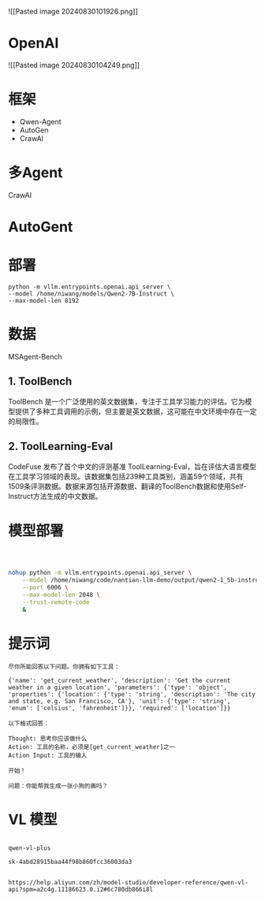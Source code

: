 

![[Pasted image 20240830101926.png]]



# OpenAI
![[Pasted image 20240830104249.png]]





# 框架

- Qwen-Agent
- AutoGen
- CrawAI



# 多Agent
CrawAI



#  AutoGent





# 部署


```
python -m vllm.entrypoints.openai.api_server \
--model /home/niwang/models/Qwen2-7B-Instruct \
--max-model-len 8192
```


# 数据

MSAgent-Bench
## 1. ToolBench

ToolBench 是一个广泛使用的英文数据集，专注于工具学习能力的评估。它为模型提供了多种工具调用的示例，但主要是英文数据，这可能在中文环境中存在一定的局限性[](https://blog.csdn.net/CodeFuse/article/details/135508949)。

## 2. ToolLearning-Eval

CodeFuse 发布了首个中文的评测基准 ToolLearning-Eval，旨在评估大语言模型在工具学习领域的表现。该数据集包括239种工具类别，涵盖59个领域，共有1509条评测数据。数据来源包括开源数据、翻译的ToolBench数据和使用Self-Instruct方法生成的中文数据[](https://blog.csdn.net/CodeFuse/article/details/135508949)。



# 模型部署




```bash



nohup python -m vllm.entrypoints.openai.api_server \
    --model /home/niwang/code/nantian-llm-demo/output/qwen2-1_5b-instruct/v7-20240815-111824/checkpoint-30 \
    --port 6006 \
    --max-model-len 2048 \
    --trust-remote-code
    &
```





# 提示词


```
尽你所能回答以下问题。你拥有如下工具：

{'name': 'get_current_weather', 'description': 'Get the current weather in a given location', 'parameters': {'type': 'object', 'properties': {'location': {'type': 'string', 'description': 'The city and state, e.g. San Francisco, CA'}, 'unit': {'type': 'string', 'enum': ['celsius', 'fahrenheit']}}, 'required': ['location']}}

以下格式回答：

Thought: 思考你应该做什么
Action: 工具的名称，必须是[get_current_weather]之一
Action Input: 工具的输入

开始！

问题：你能帮我生成一张小狗的画吗？
```



# VL 模型



```

qwen-vl-plus

sk-4abd28915baa44f98b860fcc36003da3


https://help.aliyun.com/zh/model-studio/developer-reference/qwen-vl-api?spm=a2c4g.11186623.0.i2#6c780db866i8l
```